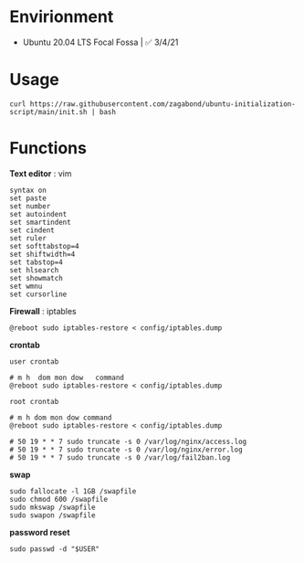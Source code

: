 # Envirionment

- Ubuntu 20.04 LTS Focal Fossa | ✅ 3/4/21

# Usage

    curl https://raw.githubusercontent.com/zagabond/ubuntu-initialization-script/main/init.sh | bash

# Functions

**Text editor** : vim

    syntax on
    set paste
    set number
    set autoindent
    set smartindent
    set cindent
    set ruler
    set softtabstop=4
    set shiftwidth=4
    set tabstop=4
    set hlsearch
    set showmatch
    set wmnu
    set cursorline

**Firewall** : iptables

    @reboot sudo iptables-restore < config/iptables.dump

**crontab**

`user crontab`

    # m h  dom mon dow   command
    @reboot sudo iptables-restore < config/iptables.dump
    
`root crontab`

    # m h dom mon dow command
    @reboot sudo iptables-restore < config/iptables.dump

    # 50 19 * * 7 sudo truncate -s 0 /var/log/nginx/access.log
    # 50 19 * * 7 sudo truncate -s 0 /var/log/nginx/error.log
    # 50 19 * * 7 sudo truncate -s 0 /var/log/fail2ban.log

**swap**

    sudo fallocate -l 1GB /swapfile
    sudo chmod 600 /swapfile
    sudo mkswap /swapfile
    sudo swapon /swapfile
    
**password reset**

    sudo passwd -d "$USER"
